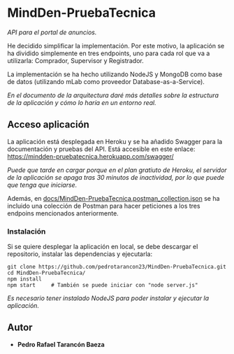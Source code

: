 # MindDen-PruebaTecnica

_API para el portal de anuncios._

He decidido simplificar la implementación. Por este motivo, la aplicación se ha dividido simplemente en tres endpoints, uno para cada rol que va a utilizarla: Comprador, Supervisor y Registrador.

La implementación se ha hecho utilizando NodeJS y MongoDB como base de datos (utilizando mLab como proveedor Database-as-a-Service).

_En el documento de la arquitectura daré más detalles sobre la estructura de la aplicación y cómo lo haría en un entorno real._


## Acceso aplicación

La aplicación está desplegada en Heroku y se ha añadido Swagger para la documentación y pruebas del API. Está accesible en este enlace:
https://mindden-pruebatecnica.herokuapp.com/swagger/

_Puede que tarde en cargar porque en el plan gratiuto de Heroku, el servidor de la aplicación se apaga tras 30 minutos de inactividad, por lo que puede que tenga que iniciarse._

Además, en [docs/MindDen-PruebaTecnica.postman_collection.json](https://github.com/pedrotarancon23/MindDen-PruebaTecnica/blob/master/docs/MindDen-PruebaTecnica.postman_collection.json) se ha incluido una colección de Postman para hacer peticiones a los tres endpoins mencionados anteriormente.


### Instalación

Si se quiere desplegar la aplicación en local, se debe descargar el repositorio, instalar las dependencias y ejecutarla:

```
git clone https://github.com/pedrotarancon23/MindDen-PruebaTecnica.git
cd MindDen-PruebaTecnica/
npm install
npm start     # También se puede iniciar con "node server.js"
```

_Es necesario tener instalado NodeJS para poder instalar y ejecutar la aplicación._


## Autor

* **Pedro Rafael Tarancón Baeza**
